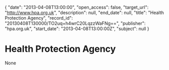 {
  "date": "2013-04-08T13:00:00", 
  "open_access": false, 
  "target_url": "http://www.hpa.org.uk", 
  "description": null, 
  "end_date": null, 
  "title": "Health Protection Agency", 
  "record_id": "20130408T130000/TO2uq+h4wrC20LqzzWaFNg==", 
  "publisher": "hpa.org.uk", 
  "start_date": "2013-04-08T13:00:00Z", 
  "subject": null
}

# Health Protection Agency

None